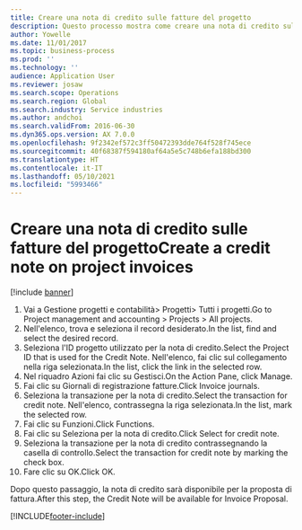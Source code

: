 ```yaml
---
title: Creare una nota di credito sulle fatture del progetto
description: Questo processo mostra come creare una nota di credito sulle fatture di progetto che sono state registrate.
author: Yowelle
ms.date: 11/01/2017
ms.topic: business-process
ms.prod: ''
ms.technology: ''
audience: Application User
ms.reviewer: josaw
ms.search.scope: Operations
ms.search.region: Global
ms.search.industry: Service industries
ms.author: andchoi
ms.search.validFrom: 2016-06-30
ms.dyn365.ops.version: AX 7.0.0
ms.openlocfilehash: 9f2342ef572c3ff50472393dde764f528f745ece
ms.sourcegitcommit: 40f68387f594180af64a5e5c748b6efa188bd300
ms.translationtype: HT
ms.contentlocale: it-IT
ms.lasthandoff: 05/10/2021
ms.locfileid: "5993466"
---
```

# <a name="create-a-credit-note-on-project-invoices"></a><span data-ttu-id="86bd1-103">Creare una nota di credito sulle fatture del progetto</span><span class="sxs-lookup"><span data-stu-id="86bd1-103">Create a credit note on project invoices</span></span>

[!include [banner](../../includes/banner.md)]

1. <span data-ttu-id="86bd1-104">Vai a Gestione progetti e contabilità> Progetti> Tutti i progetti.</span><span class="sxs-lookup"><span data-stu-id="86bd1-104">Go to Project management and accounting > Projects > All projects.</span></span> 
2. <span data-ttu-id="86bd1-105">Nell'elenco, trova e seleziona il record desiderato.</span><span class="sxs-lookup"><span data-stu-id="86bd1-105">In the list, find and select the desired record.</span></span> 
3. <span data-ttu-id="86bd1-106">Seleziona l'ID progetto utilizzato per la nota di credito.</span><span class="sxs-lookup"><span data-stu-id="86bd1-106">Select the Project ID that is used for the Credit Note.</span></span> <span data-ttu-id="86bd1-107">Nell'elenco, fai clic sul collegamento nella riga selezionata.</span><span class="sxs-lookup"><span data-stu-id="86bd1-107">In the list, click the link in the selected row.</span></span> 
4. <span data-ttu-id="86bd1-108">Nel riquadro Azioni fai clic su Gestisci.</span><span class="sxs-lookup"><span data-stu-id="86bd1-108">On the Action Pane, click Manage.</span></span> 
5. <span data-ttu-id="86bd1-109">Fai clic su Giornali di registrazione fatture.</span><span class="sxs-lookup"><span data-stu-id="86bd1-109">Click Invoice journals.</span></span> 
6. <span data-ttu-id="86bd1-110">Seleziona la transazione per la nota di credito.</span><span class="sxs-lookup"><span data-stu-id="86bd1-110">Select the transaction for credit note.</span></span> <span data-ttu-id="86bd1-111">Nell'elenco, contrassegna la riga selezionata.</span><span class="sxs-lookup"><span data-stu-id="86bd1-111">In the list, mark the selected row.</span></span> 
7. <span data-ttu-id="86bd1-112">Fai clic su Funzioni.</span><span class="sxs-lookup"><span data-stu-id="86bd1-112">Click Functions.</span></span> 
8. <span data-ttu-id="86bd1-113">Fai clic su Seleziona per la nota di credito.</span><span class="sxs-lookup"><span data-stu-id="86bd1-113">Click Select for credit note.</span></span> 
9. <span data-ttu-id="86bd1-114">Seleziona la transazione per la nota di credito contrassegnando la casella di controllo.</span><span class="sxs-lookup"><span data-stu-id="86bd1-114">Select the transaction for credit note by marking the check box.</span></span>
10. <span data-ttu-id="86bd1-115">Fare clic su OK.</span><span class="sxs-lookup"><span data-stu-id="86bd1-115">Click OK.</span></span> 

<span data-ttu-id="86bd1-116">Dopo questo passaggio, la nota di credito sarà disponibile per la proposta di fattura.</span><span class="sxs-lookup"><span data-stu-id="86bd1-116">After this step, the Credit Note will be available for Invoice Proposal.</span></span>


[!INCLUDE[footer-include](../../includes/footer-banner.md)]